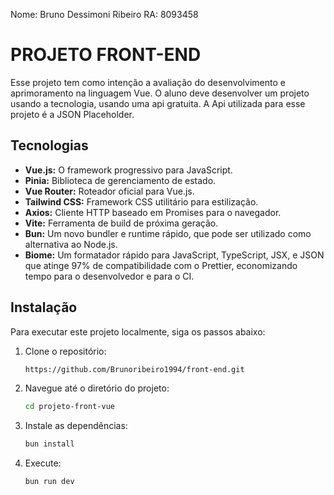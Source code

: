 Nome: Bruno Dessimoni Ribeiro
RA: 8093458

# PROJETO FRONT-END
Esse projeto tem como intenção a avaliação do desenvolvimento e aprimoramento na linguagem Vue. O aluno deve desenvolver um projeto usando a tecnologia, usando uma api gratuita.
A Api utilizada para esse projeto é a JSON Placeholder.

## Tecnologias

- **Vue.js:** O framework progressivo para JavaScript.
- **Pinia:** Biblioteca de gerenciamento de estado.
- **Vue Router:** Roteador oficial para Vue.js.
- **Tailwind CSS:** Framework CSS utilitário para estilização.
- **Axios:** Cliente HTTP baseado em Promises para o navegador.
- **Vite:** Ferramenta de build de próxima geração.
- **Bun:** Um novo bundler e runtime rápido, que pode ser utilizado como alternativa ao Node.js.
- **Biome:** Um formatador rápido para JavaScript, TypeScript, JSX, e JSON que atinge 97% de compatibilidade com o Prettier, economizando tempo para o desenvolvedor e para o CI.

## Instalação

Para executar este projeto localmente, siga os passos abaixo:

1. Clone o repositório:
   ```bash
   https://github.com/Brunoribeiro1994/front-end.git
2. Navegue até o diretório do projeto:
   ```bash
   cd projeto-front-vue
3. Instale as dependências:
   ```bash
   bun install
4. Execute:
   ```bash
   bun run dev